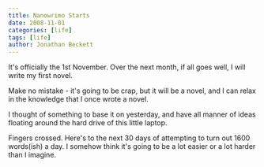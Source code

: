 ```yaml
---
title: Nanowrimo Starts
date: 2008-11-01
categories: [life]
tags: [life]
author: Jonathan Beckett
---
```


It's officially the 1st November. Over the next month, if all goes well, I will write my first novel.

Make no mistake - it's going to be crap, but it will be a novel, and I can relax in the knowledge that I once wrote a novel.

I thought of something to base it on yesterday, and have all manner of ideas floating around the hard drive of this little laptop.

Fingers crossed. Here's to the next 30 days of attempting to turn out 1600 words(ish) a day. I somehow think it's going to be a lot easier or a lot harder than I imagine.